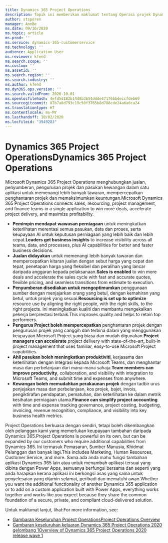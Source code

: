 ```yaml
---
title: Dynamics 365 Project Operations
description: Topik ini memberikan maklumat tentang Operasi projek Dynamics 365.
author: stsporen
manager: AnnBe
ms.date: 09/16/2020
ms.topic: article
ms.prod: ''
ms.service: dynamics-365-customerservice
ms.technology: ''
audience: Application User
ms.reviewer: kfend
ms.search.scope: ''
ms.custom: ''
ms.assetid: ''
ms.search.region: ''
ms.search.industry: ''
ms.author: kfend
ms.dyn365.ops.version: ''
ms.search.validFrom: 2020-10-01
ms.openlocfilehash: 4efd5d182b14d8b3b54ddde47176bbdeccfdeb69
ms.sourcegitcommit: 87b7a8d793c19c50f3765b8d788cde24a6a0ca24
ms.translationtype: HT
ms.contentlocale: ms-MY
ms.lasthandoff: 10/02/2020
ms.locfileid: "3949283"
---
```

# <a name="dynamics-365-project-operations"></a><span data-ttu-id="6649f-103">Dynamics 365 Project Operations</span><span class="sxs-lookup"><span data-stu-id="6649f-103">Dynamics 365 Project Operations</span></span>

<span data-ttu-id="6649f-104">Microsoft Dynamics 365 Project Operations menghubungkan jualan, penyumberan, pengurusan projek dan pasukan kewangan dalam satu aplikasi untuk memenangi lebih banyak tawaran, mempercepatkan penghantaran projek dan memaksimumkan keuntungan.</span><span class="sxs-lookup"><span data-stu-id="6649f-104">Microsoft Dynamics 365 Project Operations connects sales, resourcing, project management, and finance teams in a single application to win more deals, accelerate project delivery, and maximize profitability.</span></span>

-   <span data-ttu-id="6649f-105">**Pemimpin mendapat wawasan perniagaan** untuk meningkatkan keterlihatan merentasi semua pasukan, data dan proses, serta keupayaan AI untuk keputusan perniagaan yang lebih baik dan lebih cepat.</span><span class="sxs-lookup"><span data-stu-id="6649f-105">**Leaders get business insights** to increase visibility across all teams, data, and processes, plus AI capabilities for better and faster business decisions.</span></span>
-   <span data-ttu-id="6649f-106">**Jualan didayakan** untuk memenangi lebih banyak tawaran dan mempercepatkan kitaran jualan dengan sebut harga yang cepat dan tepat, penetapan harga yang fleksibel dan peralihan yang lancar daripada anggaran kepada pelaksanaan.</span><span class="sxs-lookup"><span data-stu-id="6649f-106">**Sales is enabled** to win more deals and accelerate the sales cycle with fast and accurate quotes, flexible pricing, and seamless transitions from estimate to execution.</span></span>
-   <span data-ttu-id="6649f-107">**Penyumberan disediakan untuk mengoptimumkan** penggunaan sumber dengan menjajarkan orang yang betul, dengan kemahiran yang betul, untuk projek yang sesuai.</span><span class="sxs-lookup"><span data-stu-id="6649f-107">**Resourcing is set up to optimize** resource use by aligning the right people, with the right skills, to the right projects.</span></span> <span data-ttu-id="6649f-108">Ini meningkatkan kualiti dan membantu mengekalkan pekerja berprestasi terbaik.</span><span class="sxs-lookup"><span data-stu-id="6649f-108">This improves quality and helps to retain top performers.</span></span>
-   <span data-ttu-id="6649f-109">**Pengurus Project boleh mempercepatkan** penghantaran projek dengan pengurusan projek yang canggih dan terbina dalam yang menggunakan keupayaan Microsoft Project yang biasa dan mudah digunakan.</span><span class="sxs-lookup"><span data-stu-id="6649f-109">**Project managers can accelerate** project delivery with state-of-the-art, built-in project management that uses familiar, easy-to-use Microsoft Project capabilities.</span></span>
-   <span data-ttu-id="6649f-110">**Ahli pasukan boleh meningkatkan produktiviti**, kerjasama dan keterlihatan dengan integrasi kepada Microsoft Teams, dan menghantar masa dan perbelanjaan dari mana-mana sahaja.</span><span class="sxs-lookup"><span data-stu-id="6649f-110">**Team members can improve productivity**, collaboration, and visibility with integration to Microsoft Teams, and submit time and expenses from anywhere.</span></span>
-   <span data-ttu-id="6649f-111">**Kewangan boleh memudahkan perakaunan projek** dengan tadbir urus penjejakan masa dan perbelanjaan, kos projek, bajet, invois, pengiktirafan pendapatan, pematuhan, dan keterlihatan ke dalam metrik kesihatan perniagaan utama.</span><span class="sxs-lookup"><span data-stu-id="6649f-111">**Finance can simplify project accounting** with time and expense tracking governance, project costing, budgeting, invoicing, revenue recognition, compliance, and visibility into key business health metrics.</span></span>

<span data-ttu-id="6649f-112">Project Operations berkuasa dengan sendiri, tetapi boleh dikembangkan oleh pelanggan kami yang memerlukan keupayaan tambahan daripada Dynamics 365.</span><span class="sxs-lookup"><span data-stu-id="6649f-112">Project Operations is powerful on its own, but can be expanded by our customers who require additional capabilities from Dynamics 365.</span></span> <span data-ttu-id="6649f-113">Ini termasuk Pemasaran, Sumber Manusia, Khidmat Pelanggan dan banyak lagi.</span><span class="sxs-lookup"><span data-stu-id="6649f-113">This includes Marketing, Human Resources, Customer Service, and more.</span></span> <span data-ttu-id="6649f-114">Sama ada anda mahu fungsi tambahan aplikasi Dynamics 365 lain atau untuk menambah aplikasi tersuai yang dibina dengan Power Apps, semuanya berfungsi bersama dan seperti yang anda harapkan kerana aplikasi ini berkongsi asas yang sama untuk penyelesaian yang dijamin selamat, peribadi dan mematuhi awan.</span><span class="sxs-lookup"><span data-stu-id="6649f-114">Whether you want the additional functionality of another Dynamics 365 application or to add on a custom application built with Power Apps, everything works together and works like you expect because they share the common foundation of a secure, private, and compliant cloud-delivered solution.</span></span>

<span data-ttu-id="6649f-115">Untuk maklumat lanjut, lihat:</span><span class="sxs-lookup"><span data-stu-id="6649f-115">For more information, see:</span></span>

- [<span data-ttu-id="6649f-116">Gambaran Keseluruhan Project Operations</span><span class="sxs-lookup"><span data-stu-id="6649f-116">Project Operations Overview</span></span>](https://dynamics.microsoft.com/en-us/project-operations/overview/)
- [<span data-ttu-id="6649f-117">Gambaran keseluruhan keluaran Dynamics 365 Project Operations 2020 gelombang 1</span><span class="sxs-lookup"><span data-stu-id="6649f-117">Overview of Dynamics 365 Project Operations 2020 release wave 1</span></span>](https://docs.microsoft.com/dynamics365-release-plan/2020wave1/dynamics365-project-operations/)

